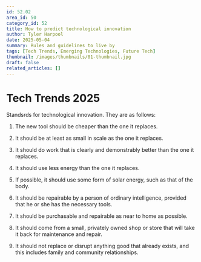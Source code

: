 ```yaml
---
id: 52.02
area_id: 50
category_id: 52
title: How to predict technological innovation 
author: Tyler Harpool
date: 2025-05-04
summary: Rules and guidelines to live by
tags: [Tech Trends, Emerging Technologies, Future Tech]
thumbnail: /images/thumbnails/01-thumbnail.jpg
draft: false
related_articles: []
---
```


# Tech Trends 2025

 Standsrds for technological innovation. They are as follows:

1. The new tool should be cheaper than the one
it replaces.

2. It should be at least as small in scale as the one it replaces.

3. It should do work that is clearly and demonstrably better than the one it replaces.

4. It should use less energy than the one it replaces.
5. If possible, it should use some form of solar energy, such as that of the body.

6. It should be repairable by a person of ordinary intelligence, provided that he or she has the necessary tools.

7. It should be purchasable and repairable as near to home as possible.
8. It should come from a small, privately owned shop or store that will take it back for maintenance and repair.
9. It should not replace or disrupt anything good that already exists, and this includes family and community relationships.
